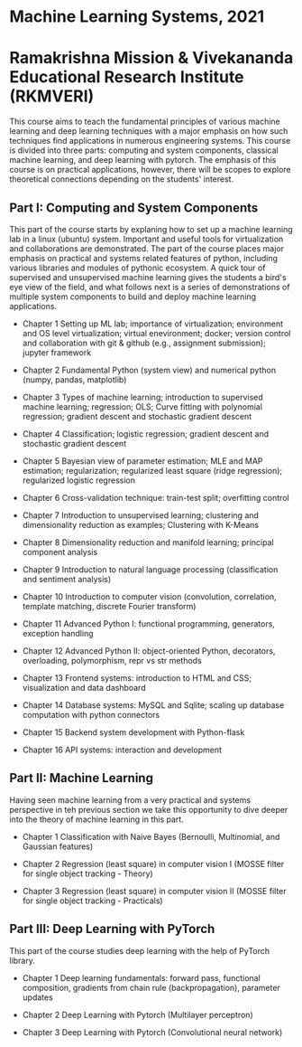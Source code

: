 

# Machine Learning Systems, 2021
# Ramakrishna Mission & Vivekananda Educational Research Institute (RKMVERI)

This course aims to teach the fundamental principles of various machine learning and deep learning techniques with a major emphasis on how such techniques find applications in numerous engineering systems. This course 
is divided into three parts: computing and system components, classical machine learning, and deep learning with pytorch. The emphasis of this course is on practical applications, however, there will be scopes to explore theoretical connections depending on the students' interest. 

## Part I: Computing and System Components

This part of the course starts by explaning how to set up a machine learning lab in a linux (ubuntu) system. Important and useful tools for virtualization and collaborations are demonstrated. The part of the course places major emphasis on practical and systems related features of python, including various libraries and modules of pythonic ecosystem. A quick tour of supervised and unsupervised machine learning gives the students a bird's eye view of the field, and what follows next is a series of demonstrations of multiple system components to build and deploy machine learning applications. 

* Chapter 1 Setting up ML lab; importance of virtualization; environment and OS level virtualization; virtual enevironment; docker; version control and collaboration with git & github (e.g., assignment submission); jupyter framework

* Chapter 2 Fundamental Python (system view) and numerical python (numpy, pandas, matplotlib)

* Chapter 3 Types of machine learning; introduction to supervised machine learning; regression; OLS; Curve fitting with polynomial regression; gradient descent and stochastic gradient descent

* Chapter 4 Classification; logistic regression; gradient descent and stochastic gradient descent

* Chapter 5 Bayesian view of parameter estimation; MLE and MAP estimation; regularization; regularized least square (ridge regression); regularized logistic regression

* Chapter 6 Cross-validation technique: train-test split; overfitting control

* Chapter 7 Introduction to unsupervised learning; clustering and dimensionality reduction as examples; Clustering with K-Means

* Chapter 8 Dimensionality reduction and manifold learning; principal component analysis

* Chapter 9 Introduction to natural language processing (classification and sentiment analysis)

* Chapter 10 Introduction to computer vision (convolution, correlation, template matching, discrete Fourier transform)

* Chapter 11 Advanced Python I: functional programming, generators, exception handling

* Chapter 12 Advanced Python II: object-oriented Python, decorators, overloading, polymorphism, repr vs str methods

* Chapter 13 Frontend systems: introduction to HTML and CSS; visualization and data dashboard

* Chapter 14 Database systems: MySQL and Sqlite; scaling up database computation with python connectors

* Chapter 15 Backend system development with Python-flask

* Chapter 16 API systems: interaction and development 


## Part II: Machine Learning 
Having seen machine learning from a very practical and systems perspective in teh previous section we take this opportunity to dive deeper into the theory of machine learning in this part.   

* Chapter 1 Classification with Naive Bayes (Bernoulli, Multinomial, and Gaussian features)

* Chapter 2 Regression (least square) in computer vision I (MOSSE filter for single object tracking  - Theory)

* Chapter 3 Regression (least square) in computer vision II (MOSSE filter for single object tracking - Practicals)


## Part III: Deep Learning with PyTorch
This part of the course studies deep learning with the help of PyTorch library.  

* Chapter 1 Deep learning fundamentals: forward pass, functional composition, gradients from chain rule (backpropagation), parameter updates

* Chapter 2 Deep Learning with Pytorch (Multilayer perceptron) 

* Chapter 3 Deep Learning with Pytorch (Convolutional neural network) 
